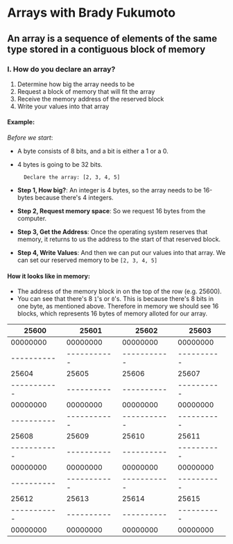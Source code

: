 # Arrays with Brady Fukumoto

## An array is a sequence of elements of the **same type** stored in a contiguous block of memory

### I. How do you declare an array?
1. Determine how big the array needs to be
2. Request a block of memory that will fit the array
3. Receive the memory address of the reserved block
4. Write your values into that array

#### Example:

*Before we start*:
- A byte consists of 8 bits, and a bit is either a 1 or a 0.
- 4 bytes is going to be 32 bits.

        Declare the array: [2, 3, 4, 5]

- **Step 1, How big?**: An integer is 4 bytes, so the array needs to be 16-bytes because there's 4 integers.
- **Step 2, Request memory space**: So we request 16 bytes from the computer.
- **Step 3, Get the Address**: Once the operating system reserves that memory, it returns to us the address to the start of that reserved block.
- **Step 4, Write Values**: And then we can put our values into that array. We can set our reserved memory to be `[2, 3, 4, 5]`

#### How it looks like in memory:

- The address of the memory block in on the top of the row (e.g. 25600).
- You can see that there's 8 `1`'s or `0`'s. This is because there's 8 bits in one byte, as mentioned above. Therefore in memory we should see 16 blocks, which represents 16 bytes of memory alloted for our array.

| 25600       | 25601       | 25602      | 25603      |
|-------------|-------------|------------|------------|
| 00000000    | 00000000    | 00000000   | 00000000   |
| ----------  | ----------- | -----------| ---------- |
| 25604       | 25605       | 25606      | 25607      |
| ----------- | ----------  | ---------- | ---------- |
| 00000000    | 00000000    | 00000000   | 00000000   |
| ----------  | ----------- | -----------| ---------- |
| 25608       | 25609       | 25610      | 25611      |
| ----------- | ----------  | ---------- | ---------- |
| 00000000    | 00000000    | 00000000   | 00000000   |
| ----------  | ----------- | -----------| ---------- |
| 25612       | 25613       | 25614      | 25615      |
| ----------- | ----------  | ---------- | ---------- |
| 00000000    | 00000000    | 00000000   | 00000000   |

